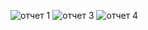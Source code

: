 
![отчет 1](https://github.com/ElviraAnisenko/Allure/assets/142293628/22d7b1f7-5806-404a-a5f1-53609471f132)
![отчет 3](https://github.com/ElviraAnisenko/Allure/assets/142293628/c7c9d447-2968-465f-b71a-591a2cc93a5e)
![отчет 4](https://github.com/ElviraAnisenko/Allure/assets/142293628/1862619a-e17e-432d-a7b4-fc3df11d20bd)
